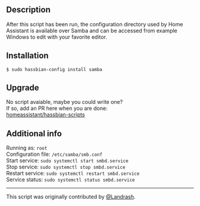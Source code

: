 ## Description
After this script has been run, the configuration directory used by Home Assistant is available over Samba and can be accessed from example Windows to edit with your favorite editor.

## Installation
```
$ sudo hassbian-config install samba
```

## Upgrade
No script avaiable, maybe you could write one?  
If so, add an PR here when you are done:  
[homeassistant/hassbian-scripts](https://github.com/home-assistant/hassbian-scripts/pulls)

## Additional info
Running as: `root`  
Configuration file: `/etc/samba/smb.conf`  
Start service: `sudo systemctl start smbd.service`  
Stop service: `sudo systemctl stop smbd.service`  
Restart service: `sudo systemctl restart smbd.service`  
Service status: `sudo systemctl status smbd.service`

***
This script was originally contributed by [@Landrash](https://github.com/Landrash).
